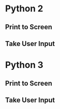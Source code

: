 # Python 2

## Print to Screen


## Take User Input


# Python 3

## Print to Screen


## Take User Input

